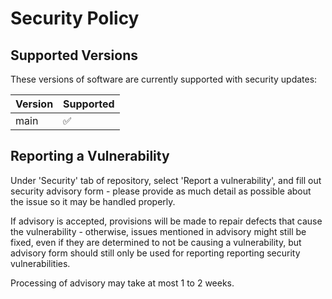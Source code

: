 # Security Policy

## Supported Versions
These versions of software are currently supported with security updates:

| Version  | Supported          |
| -------  | ------------------ |
| main     | :white_check_mark: |

## Reporting a Vulnerability
Under 'Security' tab of repository, select 'Report a vulnerability', and fill out security advisory form - please provide as much detail as possible about the issue so it may be handled properly.

If advisory is accepted, provisions will be made to repair defects that cause the vulnerability - otherwise, issues mentioned in advisory might still be fixed, even if they are determined to not be causing a vulnerability, but advisory form should still only be used for reporting reporting security vulnerabilities.

Processing of advisory may take at most 1 to 2 weeks.

